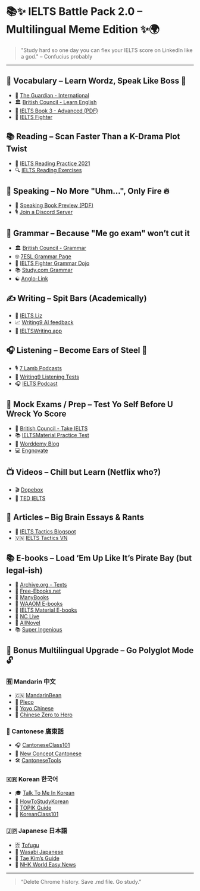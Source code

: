 # 📚✨ IELTS Battle Pack 2.0 – Multilingual Meme Edition ✨🌍

> "Study hard so one day you can flex your IELTS score on LinkedIn like a god." – Confucius probably

---

## 📖 Vocabulary – Learn Wordz, Speak Like Boss 💼

* 📰 [The Guardian - International](https://www.theguardian.com/international)
* 🏛️ [British Council - Learn English](https://learnenglish.britishcouncil.org/)
* 📘 [IELTS Book 3 - Advanced (PDF)](https://www.avayeshahir.com/uploads/classCategoryFiles/Key%20Words%20for%20IELTS%20Book%203%20ADVANCED.pdf)
* 🥊 [IELTS Fighter](https://ielts-fighter.com/)

## 📚 Reading – Scan Faster Than a K-Drama Plot Twist

* 🧠 [IELTS Reading Practice 2021](https://ieltscuecard.trendinggyan.com/2020/12/ielts-reading-practice-test-2021.html)
* 🔍 [IELTS Reading Exercises](https://ielts-up.com/exercises/ielts-reading-exercises.html)

## 🎤 Speaking – No More "Uhm…", Only Fire 🔥

* 📙 [Speaking Book Preview (PDF)](https://www.ieltsanswers.com/SPEAKING%20book%20preview.pdf)
* 🎙️ [Join a Discord Server](https://discord.com/)

## 🧠 Grammar – Because "Me go exam" won’t cut it

* 🏛️ [British Council - Grammar](https://learnenglish.britishcouncil.org/grammar)
* 🤓 [7ESL Grammar Page](https://7esl.com/grammar/)
* 🥋 [IELTS Fighter Grammar Dojo](https://ielts-fighter.com/)
* 📚 [Study.com Grammar](https://study.com/)
* ☯️ [Anglo-Link](https://anglo-link.com/)

## ✍️ Writing – Spit Bars (Academically)

* 👑 [IELTS Liz](https://ieltsliz.com/)
* 📈 [Writing9 AI feedback](https://writing9.com/)
* 🧾 [IELTSWriting.app](https://ieltswriting.app/)

## 🎧 Listening – Become Ears of Steel 🧏

* 🎙️ [7 Lamb Podcasts](https://www.7lamb.com/)
* 🧠 [Writing9 Listening Tests](https://writing9.com/)
* 🎧 [IELTS Podcast](https://www.ieltspodcast.com/)

## 🧪 Mock Exams / Prep – Test Yo Self Before U Wreck Yo Score

* 🧪 [British Council - Take IELTS](https://takeielts.britishcouncil.org/take-ielts/prepare)
* 📚 [IELTSMaterial Practice Test](https://ieltsmaterial.com/ielts-reading-practice-test/)
* 🧠 [Worddemy Blog](https://worddemy.com/blog/)
* 💻 [Engnovate](https://engnovate.com/)

## 📺 Videos – Chill but Learn (Netflix who?)

* 🎬 [Dopebox](https://dopebox.to/home)
* 🎤 [TED IELTS](https://ted-ielts.com/)

## 📝 Articles – Big Brain Essays & Rants

* 📖 [IELTS Tactics Blogspot](https://ieltstactics.blogspot.com/)
* 🇻🇳 [IELTS Tactics VN](https://ieltstactics.vn/)

## 📚 E-books – Load ‘Em Up Like It’s Pirate Bay (but legal-ish)

* 📘 [Archive.org - Texts](https://archive.org/details/texts)
* 📕 [Free-Ebooks.net](https://www.free-ebooks.net/)
* 📙 [ManyBooks](https://manybooks.net/)
* 📗 [WAAOM E-books](https://www.waaom.org/ebook/)
* 📖 [IELTS Material E-books](https://ieltsmaterial.com/)
* 📓 [NC Live](https://www.nclive.org/)
* 📒 [AllNovel](https://allnovel.net/)
* 📚 [Super Ingenious](https://superingenious.com/)

## 💎 Bonus Multilingual Upgrade – Go Polyglot Mode 🔓

### 🈶 Mandarin 中文

* 🇨🇳 [MandarinBean](https://mandarinbean.com)
* 📱 [Pleco](https://www.pleco.com/)
* 🧠 [Yoyo Chinese](https://www.yoyochinese.com/)
* 📖 [Chinese Zero to Hero](https://www.chinesezerotohero.com/)

### 🎤 Cantonese 廣東話

* 🎧 [CantoneseClass101](https://www.cantoneseclass101.com/index.php)
* 🐉 [New Concept Cantonese](https://www.newconceptcantonese.com/free-cantonese-lessons/)
* 🛠️ [CantoneseTools](https://www.cantonesetools.org/en)

### 🇰🇷 Korean 한국어

* 🎓 [Talk To Me In Korean](https://talktomeinkorean.com/)
* 🥋 [HowToStudyKorean](https://www.howtostudykorean.com/)
* 🧪 [TOPIK Guide](https://www.topikguide.com/)
* 🧠 [KoreanClass101](https://www.koreanclass101.com/)

### 🇯🇵 Japanese 日本語

* 🈴 [Tofugu](https://www.tofugu.com/)
* 📕 [Wasabi Japanese](https://www.wasabi-jpn.com/)
* 🧘 [Tae Kim’s Guide](https://www.guidetojapanese.org/learn/)
* 🎌 [NHK World Easy News](https://www3.nhk.or.jp/news/easy/)

---

> “Delete Chrome history. Save .md file. Go study.”
